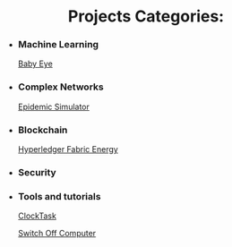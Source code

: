 <p align="center">
  <h1 align="center">    
    Projects Categories:
  </h1>
  <ul>
    <li><h3>Machine Learning</h3>
      <p><a href="babyeye.html">Baby Eye</a></p>      
    </li>
    <li><h3>Complex Networks</h3>
      <p><a href="epidemic-simulator.html">Epidemic Simulator</a></p>
    </li>
    <li><h3>Blockchain</h3>
      <p><a href="hyperledger.html">Hyperledger Fabric Energy</a></p>
    </li>
    <li><h3>Security</h3>
    </li> 
    <li><h3>Tools and tutorials</h3>
      <p><a href="clocktask.html">ClockTask</a></p>
      <p><a href="switchoff.html">Switch Off Computer</a></p>
    </li>  
  </ul>
</p>
